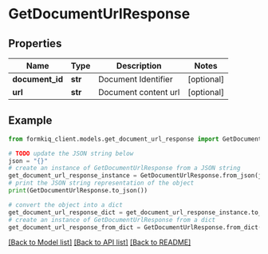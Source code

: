 # GetDocumentUrlResponse


## Properties

Name | Type | Description | Notes
------------ | ------------- | ------------- | -------------
**document_id** | **str** | Document Identifier | [optional] 
**url** | **str** | Document content url | [optional] 

## Example

```python
from formkiq_client.models.get_document_url_response import GetDocumentUrlResponse

# TODO update the JSON string below
json = "{}"
# create an instance of GetDocumentUrlResponse from a JSON string
get_document_url_response_instance = GetDocumentUrlResponse.from_json(json)
# print the JSON string representation of the object
print(GetDocumentUrlResponse.to_json())

# convert the object into a dict
get_document_url_response_dict = get_document_url_response_instance.to_dict()
# create an instance of GetDocumentUrlResponse from a dict
get_document_url_response_from_dict = GetDocumentUrlResponse.from_dict(get_document_url_response_dict)
```
[[Back to Model list]](../README.md#documentation-for-models) [[Back to API list]](../README.md#documentation-for-api-endpoints) [[Back to README]](../README.md)


